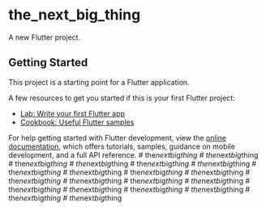 # the_next_big_thing

A new Flutter project.

## Getting Started

This project is a starting point for a Flutter application.

A few resources to get you started if this is your first Flutter project:

- [Lab: Write your first Flutter app](https://docs.flutter.dev/get-started/codelab)
- [Cookbook: Useful Flutter samples](https://docs.flutter.dev/cookbook)

For help getting started with Flutter development, view the
[online documentation](https://docs.flutter.dev/), which offers tutorials,
samples, guidance on mobile development, and a full API reference.
#   t h e _ n e x t _ b i g _ t h i n g  
 #   t h e _ n e x t _ b i g _ t h i n g  
 #   t h e _ n e x t _ b i g _ t h i n g  
 #   t h e _ n e x t _ b i g _ t h i n g  
 #   t h e _ n e x t _ b i g _ t h i n g  
 #   t h e _ n e x t _ b i g _ t h i n g  
 #   t h e _ n e x t _ b i g _ t h i n g  
 #   t h e _ n e x t _ b i g _ t h i n g  
 #   t h e _ n e x t _ b i g _ t h i n g  
 #   t h e _ n e x t _ b i g _ t h i n g  
 #   t h e _ n e x t _ b i g _ t h i n g  
 #   t h e _ n e x t _ b i g _ t h i n g  
 #   t h e _ n e x t _ b i g _ t h i n g  
 #   t h e _ n e x t _ b i g _ t h i n g  
 #   t h e _ n e x t _ b i g _ t h i n g  
 #   t h e _ n e x t _ b i g _ t h i n g  
 #   t h e _ n e x t _ b i g _ t h i n g  
 #   t h e _ n e x t _ b i g _ t h i n g  
 #   t h e _ n e x t _ b i g _ t h i n g  
 #   t h e _ n e x t _ b i g _ t h i n g  
 